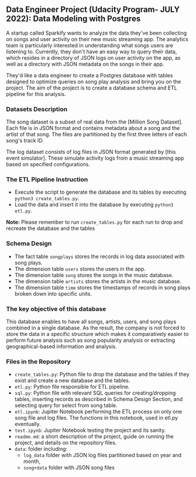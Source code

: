 ## Data Engineer Project (Udacity Program- JULY 2022): Data Modeling with Postgres

A startup called Sparkify wants to analyze the data they've been collecting on songs and user activity on their new music streaming app. The analytics team is particularly interested in understanding what songs users are listening to. Currently, they don't have an easy way to query their data, which resides in a directory of JSON logs on user activity on the app, as well as a directory with JSON metadata on the songs in their app.

They'd like a data engineer to create a Postgres database with tables designed to optimize queries on song play analysis and bring you on the project. The aim of the project is to create a database schema and ETL pipeline for this analysis. 

### Datasets Description

The song dataset is a subset of real data from the [Million Song Dataset]. Each file is in JSON format and contains metadata about a song and the artist of that song. The files are partitioned by the first three letters of each song's track ID.

The log dataset consists of log files in JSON format generated by [this event simulator]. These simulate activity logs from a music streaming app based on specified configurations.


### The ETL Pipeline Instruction

* Execute the script to generate the database and its tables by executing `python3 create_tables.py`.
* Load the data and insert it into the database by executing `python3 etl.py`.

**Note:** Please remember to run `create_tables.py` for each run to drop and recreate the database and the tables

### Schema Design

* The fact table `songplays` stores the records in log data associated with song plays. 
* The dimension table `users` stores the users in the app.
* The dimension table `song` stores the songs in the music database.
* The dimension table `artists` stores the artists in the music database.
* The dimension table `time` stores the timestamps of records in song plays broken down into specific units.

### The key objective of this database

This database enables to have all songs, artists, users, and song plays combined in a single database. As the result, the company is not forced to store the data in a specific structure which makes it comparatively easier to perform future analysis such as song popularity analysis or extracting geographical-based information and analysis. 

### Files in the Repository
* `create_tables.py`: Python file to drop the database and the tables if they exist and create a new database and the tables.
* `etl.py`: Python file responsible for ETL pipeline.
* `sql.py`: Python file with relevant SQL queries for creating/dropping tables, inserting records as described in Schema Design Section, and selecting query for select from song table.
* `etl.ipynb`: Jupiter Notebook performing the ETL process on only one song file and log files. The functions in this notebook, used in etl.py eventually.
* `test.ipynb`: Jupiter Notebook testing the project and its sanity.
* `readme.md`: a short description of the project, guide on running the project, and details on the repository files.
* `data`: folder including:
  * `log_data` folder with JSON log files partitioned based on year and month,
  * `song+data` folder with JSON song files